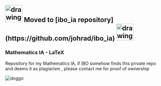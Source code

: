 <h2> <img src="https://upload.wikimedia.org/wikipedia/commons/e/e3/Norwegian-road-sign-565.png" alt="drawing" width="55"/>  Moved to [ibo_ia repository](https://github.com/johrad/ibo_ia) <img src="https://upload.wikimedia.org/wikipedia/commons/e/e3/Norwegian-road-sign-565.png" alt="drawing" width="55"/></h2> 
 

### Mathematics IA - LaTeX
Repository for my Mathematics IA, if IBO somehow finds this private repo and deems it as plagiarism , please contact me for proof of ownership


![doggo](https://i.imgur.com/SJxwWFg.jpg)
